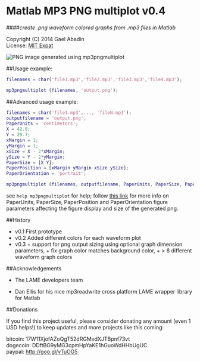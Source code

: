 Matlab MP3 PNG multiplot v0.4
=============================

####*create .png waveform colored graphs from .mp3 files in Matlab*

 Copyright (C) 2014 Gael Abadin<br/>
 License: [MIT Expat](https://github.com/elcodedocle/matlabmp3pngmultiplot/blob/master/LICENSE)

 ![PNG image generated using mp3pngmultiplot](http://i.imgur.com/QOChM0t.png "This is a png image generated from multiple mp3 sources using mp3pngmultiplot Matlab tool")

 
##Usage example:

```matlab
filenames = char('file1.mp3','file2.mp3','file3.mp3','file4.mp3');

mp3pngmultiplot (filenames, 'output.png');
```

##Advanced usage example:

```matlab
filenames = char('file1.mp3',..., 'fileN.mp3');
outputfilename = 'output.png';
PaperUnits = 'centimeters';
X = 42.0;
Y = 29.7;
xMargin = 1;
yMargin = 1;
xSize = X - 2*xMargin;
ySize = Y - 2*yMargin;
PaperSize = [X Y];
PaperPosition = [xMargin yMargin xSize ySize];
PaperOrientation = 'portrait';

mp3pngmultiplot (filenames, outputfilename, PaperUnits, PaperSize, PaperPosition, PaperOrientation);
```


see `help mp3pngmultiplot` for help; follow [this link](http://www.mathworks.com/help/matlab/ref/figure_props.html) for more info on PaperUnits, PaperSize, PaperPosition and PaperOrientation figure parameters affecting the figure display and size of the generated png.

##History

* v0.1 First prototype
* v0.2 Added different colors for each waveform plot
* v0.3 + support for png output sizing using optional graph dimension parameters, + fix graph color matches background color, + > 8 different waveform graph colors

##Acknowledgements

* The LAME developers team

* Dan Ellis for his nice mp3readwrite cross platform LAME wrapper library for Matlab

##Donations

If you find this project useful, please consider donating any amount (even 1 USD helps!) to keep updates and more projects like this coming:

bitcoin: 17W11XjofAZoQgT52dRGMvdXJTBpnf73vt  
dogecoin: DDftBG9yMG3cpmHpYaKE1hGuoWdHHbUgUC  
paypal: http://goo.gl/vTuOG5
